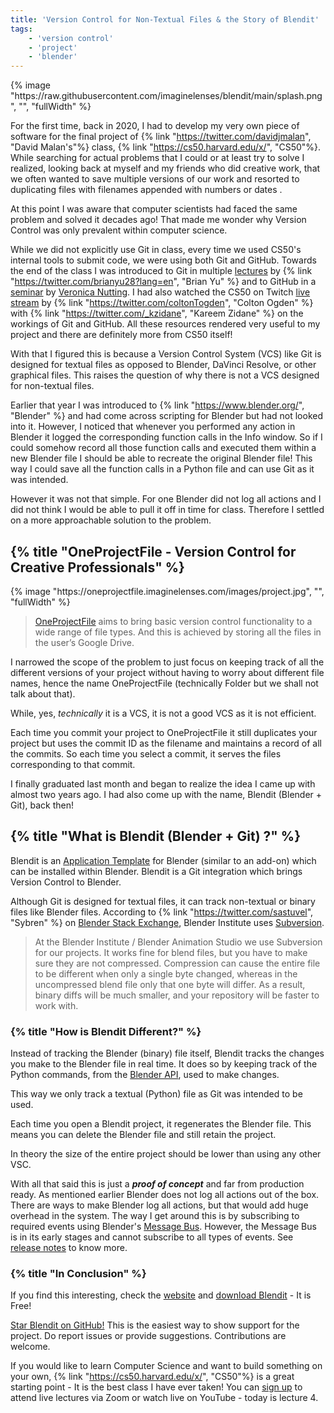 ```yaml
---
title: 'Version Control for Non-Textual Files & the Story of Blendit'
tags:
    - 'version control'
    - 'project'
    - 'blender'
---
```


<div>
{% image "https://raw.githubusercontent.com/imaginelenses/blendit/main/splash.png", "", "fullWidth" %}
</div>

For the first time, back in 2020, I had to develop my very own piece of software for the final project of {% link "https://twitter.com/davidjmalan", "David Malan's"%} class, {% link "https://cs50.harvard.edu/x/", "CS50"%}. While searching for actual problems that I could or at least try to solve I realized, looking back at myself and my friends who did creative work, that we often wanted to save multiple versions of our work and resorted to duplicating files with filenames appended with numbers or dates .

At this point I was aware that computer scientists had faced the same problem and solved it decades ago! That made me wonder why Version Control was only prevalent within computer science.

While we did not explicitly use Git in class, every time we used CS50's internal tools to submit code, we were using both Git and GitHub. Towards the end of the class I was introduced to Git in multiple <a href="https://youtu.be/NcoBAfJ6l2Q" target="_blank">lectures</a> by {% link "https://twitter.com/brianyu28?lang=en", "Brian Yu" %} and to GitHub in a <a href="https://youtu.be/viEgHOkZnsI" target="_blank">seminar</a> by <a href="https://www.linkedin.com/in/veronicanutting" target="_blank">Veronica Nutting</a>. I had also watched the CS50 on Twitch <a href="https://youtu.be/dAHgwd2U0Jg" target="_blank">live stream</a> by {% link "https://twitter.com/coltonTogden", "Colton Ogden" %} with {% link "https://twitter.com/_kzidane", "Kareem Zidane" %} on the workings of Git and GitHub. All these resources rendered very useful to my project and there are definitely more from CS50 itself!

With that I figured this is because a Version Control System (VCS) like Git is designed for textual files as opposed to Blender, DaVinci Resolve, or other graphical files. This raises the question of why there is not a VCS designed for non-textual files.

Earlier that year I was introduced to {% link "https://www.blender.org/", "Blender" %} and had come across scripting for Blender but had not looked into it. However, I noticed that whenever you performed any action in Blender it logged the corresponding function calls in the Info window. So if I could somehow record all those function calls and executed them within a new Blender file I should be able to recreate the original Blender file! This way I could save all the function calls in a Python file and can use Git as it was intended.

However it was not that simple. For one Blender did not log all actions and I did not think I would be able to pull it off in time for class. Therefore I settled on a more approachable solution to the problem.

## {% title "OneProjectFile -  Version Control for Creative Professionals" %}

<div>
{% image "https://oneprojectfile.imaginelenses.com/images/project.jpg", "", "fullWidth" %}
</div>

<blockquote>
<a href="https://oneprojectfile.imaginelenses.com/docs" target="_blank">OneProjectFile</a> aims to bring basic version control functionality to a wide range of file types. And this is achieved by storing all the files in the user’s Google Drive.
</blockquote>

I narrowed the scope of the problem to just focus on keeping track of all the different versions of your project without having to worry about different file names, hence the name OneProjectFile (technically Folder but we shall not talk about that).

While, yes, *technically* it is a VCS, it is not a good VCS as it is not efficient.

Each time you commit your project to OneProjectFile it still duplicates your project but uses the commit ID as the filename and maintains a record of all the commits. So each time you select a commit, it serves the files corresponding to that commit.

I finally graduated last month and began to realize the idea I came up with almost two years ago. I had also come up with the name, Blendit (Blender + Git), back then!

## {% title "What is Blendit (Blender + Git) ?" %}

Blendit is an <a href="https://docs.blender.org/manual/en/latest/advanced/app_templates.html)" target="_blank">Application Template</a> for Blender (similar to an add-on) which can be installed within Blender. Blendit is a Git integration which brings Version Control to Blender.

Although Git is designed for textual files, it can track non-textual or binary files like Blender files. According to {% link "https://twitter.com/sastuvel", "Sybren" %} on <a href="https://blender.stackexchange.com/a/108186/154740" target="_blank">Blender Stack Exchange</a>, Blender Institute uses <a href="https://subversion.apache.org/" target="_blank">Subversion</a>.

<blockquote>
At the Blender Institute / Blender Animation Studio we use Subversion for our projects. It works fine for blend files, but you have to make sure they are not compressed. Compression can cause the entire file to be different when only a single byte changed, whereas in the uncompressed blend file only that one byte will differ. As a result, binary diffs will be much smaller, and your repository will be faster to work with.
</blockquote>

### {% title "How is Blendit Different?" %}

Instead of tracking the Blender (binary) file itself, Blendit tracks the changes you make to the Blender file in real time. It does so by keeping track of the Python commands, from the <a href="https://docs.blender.org/api/current/index.html" target="_blank">Blender API</a>, used to make changes.

This way we only track a textual (Python) file as Git was intended to be used.

Each time you open a Blendit project, it regenerates the Blender file. This means you can delete the Blender file and still retain the project.

In theory the size of the entire project should be lower than using any other VSC.

With all that said this is just a ***proof of concept*** and far from production ready. As mentioned earlier Blender does not log all actions out of the box. There are ways to make Blender log all actions, but that would add huge overhead in the system. The way I get around this is by subscribing to required events using Blender's <a href="https://docs.blender.org/api/current/bpy.msgbus.html" target="_blank">Message Bus</a>. However, the Message Bus is in its early stages and cannot subscribe to all types of events. See <a href="https://github.com/imaginelenses/blendit/releases/tag/v0-1-0-alpha" target="_blank">release notes</a> to know more.

### {% title "In Conclusion" %}

If you find this interesting, check the <a href="https://blendit.imaginelenses.com/" target="_blank">website</a> and <a href="https://github.com/imaginelenses/blendit/releases/download/v0-1-1-alpha/blendit.zip" target="_blank">download Blendit</a> - It is Free!

<a href="https://github.com/imaginelenses/blendit" target="_blank">Star Blendit on GitHub!</a> This is the easiest way to show support for the project. Do report issues or provide suggestions. Contributions are welcome.

If you would like to learn Computer Science and want to build something on your own, {% link "https://cs50.harvard.edu/x/", "CS50"%} is a great starting point - It is the best class I have ever taken! You can <a href="https://cs50.harvard.edu/x/2022/zoom/" target="_blank">sign up</a> to attend live lectures via Zoom or watch live on YouTube - today is lecture 4.